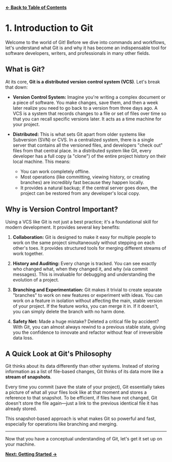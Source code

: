 [**&#8592; Back to Table of Contents**](./README.md)

# 1. Introduction to Git

Welcome to the world of Git! Before we dive into commands and workflows, let's understand what Git is and why it has become an indispensable tool for software developers, writers, and professionals in many other fields.

## What is Git?

At its core, **Git is a distributed version control system (VCS)**. Let's break that down:

*   **Version Control System:** Imagine you're writing a complex document or a piece of software. You make changes, save them, and then a week later realize you need to go back to a version from three days ago. A VCS is a system that records changes to a file or set of files over time so that you can recall specific versions later. It acts as a time machine for your project.

*   **Distributed:** This is what sets Git apart from older systems like Subversion (SVN) or CVS. In a centralized system, there is a single server that contains all the versioned files, and developers "check out" files from that central place. In a distributed system like Git, every developer has a full copy (a "clone") of the entire project history on their local machine. This means:
    *   You can work completely offline.
    *   Most operations (like committing, viewing history, or creating branches) are incredibly fast because they happen locally.
    *   It provides a natural backup; if the central server goes down, the project can be restored from any developer's local copy.

## Why is Version Control Important?

Using a VCS like Git is not just a best practice; it's a foundational skill for modern development. It provides several key benefits:

1.  **Collaboration:** Git is designed to make it easy for multiple people to work on the same project simultaneously without stepping on each other's toes. It provides structured tools for merging different streams of work together.

2.  **History and Auditing:** Every change is tracked. You can see exactly who changed what, when they changed it, and why (via commit messages). This is invaluable for debugging and understanding the evolution of a project.

3.  **Branching and Experimentation:** Git makes it trivial to create separate "branches" to work on new features or experiment with ideas. You can work on a feature in isolation without affecting the main, stable version of your project. If the feature works, you can merge it in. If it doesn't, you can simply delete the branch with no harm done.

4.  **Safety Net:** Made a huge mistake? Deleted a critical file by accident? With Git, you can almost always rewind to a previous stable state, giving you the confidence to innovate and refactor without fear of irreversible data loss.

## A Quick Look at Git's Philosophy

Git thinks about its data differently than other systems. Instead of storing information as a list of file-based changes, Git thinks of its data more like a **stream of snapshots**.

Every time you commit (save the state of your project), Git essentially takes a picture of what all your files look like at that moment and stores a reference to that snapshot. To be efficient, if files have not changed, Git doesn't store the file again—just a link to the previous identical file it has already stored.

This snapshot-based approach is what makes Git so powerful and fast, especially for operations like branching and merging.

---

Now that you have a conceptual understanding of Git, let's get it set up on your machine.

[**Next: Getting Started &#8594;**](./getting-started.md)